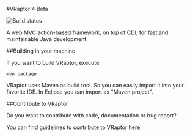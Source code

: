 #VRaptor 4 Beta

![Build status](https://secure.travis-ci.org/caelum/vraptor4.png)

A web MVC action-based framework, on top of CDI, for fast and maintainable Java development. 

##Building in your machine

If you want to build VRaptor, execute:

	mvn package

VRaptor uses Maven as build tool. So you can easily import it into your favorite IDE. In Eclipse you can import as "Maven project".

##Contribute to VRaptor

Do you want to contribute with code, documentation or bug report?

You can find guidelines to contribute to VRaptor [here](http://vraptor.caelum.com.br/en/docs/how-to-contribute/ "Contribute").


